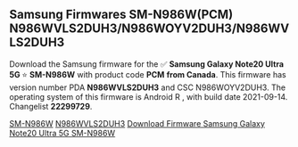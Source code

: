 <h2>Samsung Firmwares SM-N986W(PCM) N986WVLS2DUH3/N986WOYV2DUH3/N986WVLS2DUH3</h2>
Download the Samsung firmware for the ✅ <strong>Samsung Galaxy Note20 Ultra 5G </strong> ⭐ <strong>SM-N986W</strong> with product code <strong>PCM</strong> <strong> from Canada</strong>. This firmware has version number PDA <strong>N986WVLS2DUH3</strong> and CSC N986WOYV2DUH3. The operating system of this firmware is Android R , with build date 2021-09-14. Changelist <strong>22299729</strong>.


[SM-N986W](https://samfirm.shop/samsung/model/SM-N986W)
[N986WVLS2DUH3](https://samfirm.shop/samsung/pda/N986WVLS2DUH3)
[Download Firmware Samsung Galaxy Note20 Ultra 5G SM-N986W](https://samfirm.shop/samsung/firmware/455890)
